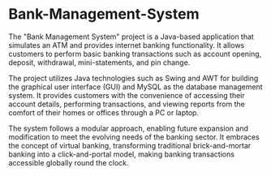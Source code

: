 # Bank-Management-System

The "Bank Management System" project is a Java-based application that simulates an ATM and provides internet banking functionality. It allows customers to perform basic banking transactions such as account opening, deposit, withdrawal, mini-statements, and pin change.

The project utilizes Java technologies such as Swing and AWT for building the graphical user interface (GUI) and MySQL as the database management system. It provides customers with the convenience of accessing their account details, performing transactions, and viewing reports from the comfort of their homes or offices through a PC or laptop.

The system follows a modular approach, enabling future expansion and modification to meet the evolving needs of the banking sector. It embraces the concept of virtual banking, transforming traditional brick-and-mortar banking into a click-and-portal model, making banking transactions accessible globally round the clock.
